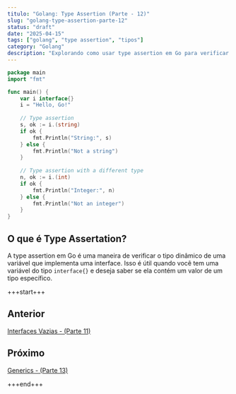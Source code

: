 ```yaml
---
titulo: "Golang: Type Assertion (Parte - 12)"
slug: "golang-type-assertion-parte-12"
status: "draft"
date: "2025-04-15"
tags: ["golang", "type assertion", "tipos"]
category: "Golang"
description: "Explorando como usar type assertion em Go para verificar tipos dinâmicos."
---
```



```go	
package main
import "fmt"

func main() {
    var i interface{}
    i = "Hello, Go!"
    
    // Type assertion
    s, ok := i.(string)
    if ok {
        fmt.Println("String:", s)
    } else {
        fmt.Println("Not a string")
    }
    
    // Type assertion with a different type
    n, ok := i.(int)
    if ok {
        fmt.Println("Integer:", n)
    } else {
        fmt.Println("Not an integer")
    }
}
```
## O que é Type Assertation?
A type assertion em Go é uma maneira de verificar o tipo dinâmico de uma variável que implementa uma interface. Isso é útil quando você tem uma variável do tipo `interface{}` e deseja saber se ela contém um valor de um tipo específico.

+++start+++

## Anterior
[Interfaces Vazias - (Parte 11)](11.interfaces-vazias)

## Próximo
[Generics - (Parte 13)](13.generics)

+++end+++